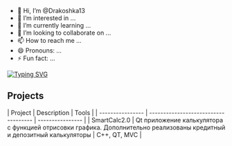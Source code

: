 - 👋 Hi, I’m @Drakoshka13
- 👀 I’m interested in ...
- 🌱 I’m currently learning ...
- 💞️ I’m looking to collaborate on ...
- 📫 How to reach me ...
- 😄 Pronouns: ...
- ⚡ Fun fact: ...

<!---
Drakoshka13/Drakoshka13 is a ✨ special ✨ repository because its `README.md` (this file) appears on your GitHub profile.
You can click the Preview link to take a look at your changes.
--->
<a href="https://git.io/typing-svg"><img src="https://readme-typing-svg.herokuapp.com?font=Fira+Code&pause=1000&random=false&width=435&lines=Student+of+School+21" alt="Typing SVG" /></a>

<h2>Projects</h2>
| Project          | Description                          | Tools            |
| ---------------- | ------------------------------------ | ---------------- |
| SmartCalc2.0    | Qt приложение калькулятора с функцией отрисовки графика. Дополнительно реализованы кредитный и депозитный калькуляторы | C++, QT, MVC |
